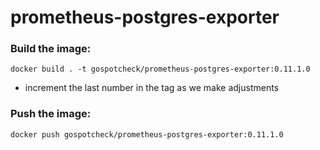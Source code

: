 # prometheus-postgres-exporter

### Build the image:

`docker build . -t gospotcheck/prometheus-postgres-exporter:0.11.1.0`
- increment the last number in the tag as we make adjustments

### Push the image:
`docker push gospotcheck/prometheus-postgres-exporter:0.11.1.0`